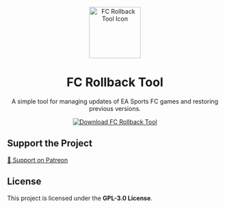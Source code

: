 <p align="center">
  <img width="120px" src="https://github.com/zmshmods/FCRollbackTool/blob/main/Assets/Icons/FRICON.png?raw=true" align="center" alt="FC Rollback Tool Icon" />
  <h1 align="center">FC Rollback Tool</h1>
  <p align="center">A simple tool for managing updates of EA Sports FC games and restoring previous versions.</p>
</p>

<p align="center">
  <a href="https://patreon.com/zmsh"><img src="https://img.shields.io/badge/Download-FC_Rollback_Tool-blue" alt="Download FC Rollback Tool" /></a>
</p>

## Support the Project
[💖 Support on Patreon](https://patreon.com/zmsh)

## License
This project is licensed under the **GPL-3.0 License**.

